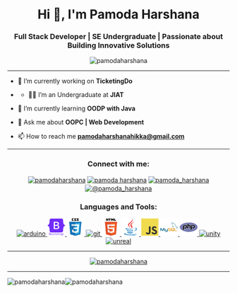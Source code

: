 <h1 align="center">Hi 👋, I'm Pamoda Harshana</h1>
<h3 align="center">Full Stack Developer | SE Undergraduate | Passionate about Building Innovative Solutions</h3>
<p align="center"> <img src="https://komarev.com/ghpvc/?username=pamodaharshana&label=Profile%20views&color=0eb437&style=plastic" alt="pamodaharshana" /> </p>

---

- 🔭 I’m currently working on **TicketingDo**

- - 🧑‍🎓 I’m an Undergraduate at **JIAT**

- 🌱 I’m currently learning **OODP with Java**

- 💬 Ask me about **OOPC | Web Development**

- 📫 How to reach me **pamodaharshanahikka@gmail.com**

---

<h3 align="center">Connect with me:</h3>
<p align="center">
<a href="https://twitter.com/pamodaharshana" target="blank"><img align="center" src="https://raw.githubusercontent.com/rahuldkjain/github-profile-readme-generator/master/src/images/icons/Social/twitter.svg" alt="pamodaharshana" height="30" width="40" /></a>
<a href="https://linkedin.com/in/pamoda harshana" target="blank"><img align="center" src="https://raw.githubusercontent.com/rahuldkjain/github-profile-readme-generator/master/src/images/icons/Social/linked-in-alt.svg" alt="pamoda harshana" height="30" width="40" /></a>
<a href="https://instagram.com/pamoda_harshana" target="blank"><img align="center" src="https://raw.githubusercontent.com/rahuldkjain/github-profile-readme-generator/master/src/images/icons/Social/instagram.svg" alt="pamoda_harshana" height="30" width="40" /></a>
<a href="https://www.youtube.com/c/@pamoda_harshana" target="blank"><img align="center" src="https://raw.githubusercontent.com/rahuldkjain/github-profile-readme-generator/master/src/images/icons/Social/youtube.svg" alt="@pamoda_harshana" height="30" width="40" /></a>
</p>

<h3 align="center">Languages and Tools:</h3>
<p align="center"> <a href="https://www.arduino.cc/" target="_blank" rel="noreferrer"> <img src="https://cdn.worldvectorlogo.com/logos/arduino-1.svg" alt="arduino" width="40" height="40"/> </a> <a href="https://getbootstrap.com" target="_blank" rel="noreferrer"> <img src="https://raw.githubusercontent.com/devicons/devicon/master/icons/bootstrap/bootstrap-plain-wordmark.svg" alt="bootstrap" width="40" height="40"/> </a> <a href="https://www.w3schools.com/css/" target="_blank" rel="noreferrer"> <img src="https://raw.githubusercontent.com/devicons/devicon/master/icons/css3/css3-original-wordmark.svg" alt="css3" width="40" height="40"/> </a> <a href="https://git-scm.com/" target="_blank" rel="noreferrer"> <img src="https://www.vectorlogo.zone/logos/git-scm/git-scm-icon.svg" alt="git" width="40" height="40"/> </a> <a href="https://www.w3.org/html/" target="_blank" rel="noreferrer"> <img src="https://raw.githubusercontent.com/devicons/devicon/master/icons/html5/html5-original-wordmark.svg" alt="html5" width="40" height="40"/> </a> <a href="https://www.java.com" target="_blank" rel="noreferrer"> <img src="https://raw.githubusercontent.com/devicons/devicon/master/icons/java/java-original.svg" alt="java" width="40" height="40"/> </a> <a href="https://developer.mozilla.org/en-US/docs/Web/JavaScript" target="_blank" rel="noreferrer"> <img src="https://raw.githubusercontent.com/devicons/devicon/master/icons/javascript/javascript-original.svg" alt="javascript" width="40" height="40"/> </a> <a href="https://www.mysql.com/" target="_blank" rel="noreferrer"> <img src="https://raw.githubusercontent.com/devicons/devicon/master/icons/mysql/mysql-original-wordmark.svg" alt="mysql" width="40" height="40"/> </a> <a href="https://www.php.net" target="_blank" rel="noreferrer"> <img src="https://raw.githubusercontent.com/devicons/devicon/master/icons/php/php-original.svg" alt="php" width="40" height="40"/> </a> <a href="https://unity.com/" target="_blank" rel="noreferrer"> <img src="https://www.vectorlogo.zone/logos/unity3d/unity3d-icon.svg" alt="unity" width="40" height="40"/> </a> <a href="https://unrealengine.com/" target="_blank" rel="noreferrer"> <img src="https://raw.githubusercontent.com/kenangundogan/fontisto/036b7eca71aab1bef8e6a0518f7329f13ed62f6b/icons/svg/brand/unreal-engine.svg" alt="unreal" width="40" height="40"/> </a> </p>

---
<p align="center"> <a href="https://github.com/ryo-ma/github-profile-trophy"><img src="https://github-profile-trophy.vercel.app/?username=pamodaharshana" alt="pamodaharshana" /></a> </p>

---

<p align="center"><img align="left" src="https://github-readme-streak-stats.herokuapp.com/?user=pamodaharshana&theme=dark" alt="pamodaharshana" /></p>

<p align="center">&nbsp;<img align="left" src="https://github-readme-stats.vercel.app/api?username=pamodaharshana&show_icons=true&theme=tokyonight&locale=en" alt="pamodaharshana" /></p>
